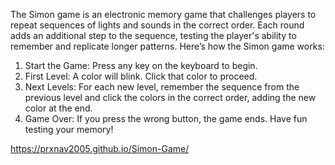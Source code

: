 The Simon game is an electronic memory game that challenges players to repeat sequences of lights and sounds in the correct order. Each round adds an additional step to the sequence, testing the player's ability to remember and replicate longer patterns. 
Here’s how the Simon game works:

1) Start the Game: Press any key on the keyboard to begin.
2) First Level: A color will blink. Click that color to proceed.
3) Next Levels: For each new level, remember the sequence from the previous level and click the colors in the correct order, adding the new color at the end.
4) Game Over: If you press the wrong button, the game ends. Have fun testing your memory!


https://prxnav2005.github.io/Simon-Game/
